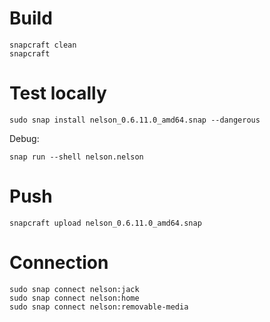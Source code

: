 # Build

```
snapcraft clean
snapcraft
```

# Test locally

```
sudo snap install nelson_0.6.11.0_amd64.snap --dangerous
```

Debug:

```
snap run --shell nelson.nelson
```

# Push

```
snapcraft upload nelson_0.6.11.0_amd64.snap
```

# Connection

```
sudo snap connect nelson:jack
sudo snap connect nelson:home
sudo snap connect nelson:removable-media
```
